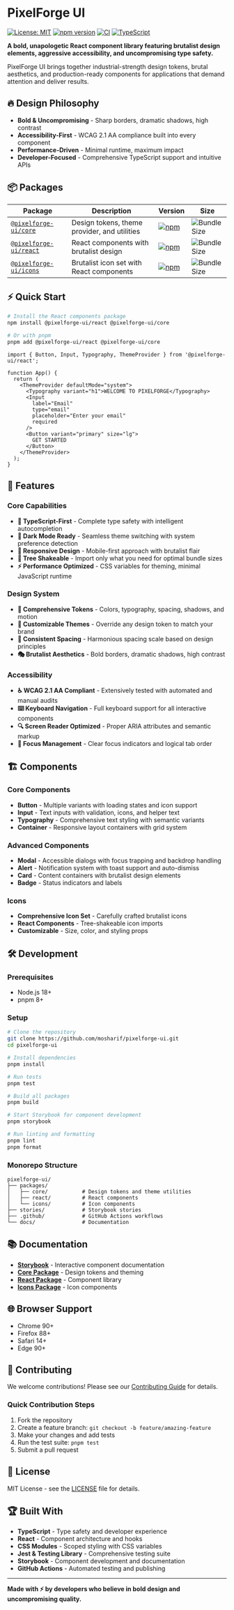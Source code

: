 # PixelForge UI

[![License: MIT](https://img.shields.io/badge/License-MIT-yellow.svg)](https://opensource.org/licenses/MIT)
[![npm version](https://img.shields.io/npm/v/@pixelforge-ui/react.svg)](https://www.npmjs.com/package/@pixelforge-ui/react)
[![CI](https://github.com/mosharif/pixelforge-ui/workflows/CI/badge.svg)](https://github.com/mosharif/pixelforge-ui/actions)
[![TypeScript](https://img.shields.io/badge/%3C%2F%3E-TypeScript-%230074c1.svg)](http://www.typescriptlang.org/)

**A bold, unapologetic React component library featuring brutalist design elements, aggressive accessibility, and uncompromising type safety.**

PixelForge UI brings together industrial-strength design tokens, brutal aesthetics, and production-ready components for applications that demand attention and deliver results.

## 🔥 Design Philosophy

- **Bold & Uncompromising** - Sharp borders, dramatic shadows, high contrast
- **Accessibility-First** - WCAG 2.1 AA compliance built into every component
- **Performance-Driven** - Minimal runtime, maximum impact
- **Developer-Focused** - Comprehensive TypeScript support and intuitive APIs

## 📦 Packages

| Package | Description | Version | Size |
|---------|-------------|---------|------|
| [`@pixelforge-ui/core`](./packages/core) | Design tokens, theme provider, and utilities | [![npm](https://img.shields.io/npm/v/@pixelforge-ui/core.svg)](https://www.npmjs.com/package/@pixelforge-ui/core) | ![Bundle Size](https://img.shields.io/bundlephobia/minzip/@pixelforge-ui/core) |
| [`@pixelforge-ui/react`](./packages/react) | React components with brutalist design | [![npm](https://img.shields.io/npm/v/@pixelforge-ui/react.svg)](https://www.npmjs.com/package/@pixelforge-ui/react) | ![Bundle Size](https://img.shields.io/bundlephobia/minzip/@pixelforge-ui/react) |
| [`@pixelforge-ui/icons`](./packages/icons) | Brutalist icon set with React components | [![npm](https://img.shields.io/npm/v/@pixelforge-ui/icons.svg)](https://www.npmjs.com/package/@pixelforge-ui/icons) | ![Bundle Size](https://img.shields.io/bundlephobia/minzip/@pixelforge-ui/icons) |

## ⚡ Quick Start

```bash
# Install the React components package
npm install @pixelforge-ui/react @pixelforge-ui/core

# Or with pnpm
pnpm add @pixelforge-ui/react @pixelforge-ui/core
```

```tsx
import { Button, Input, Typography, ThemeProvider } from '@pixelforge-ui/react';

function App() {
  return (
    <ThemeProvider defaultMode="system">
      <Typography variant="h1">WELCOME TO PIXELFORGE</Typography>
      <Input 
        label="Email" 
        type="email" 
        placeholder="Enter your email"
        required 
      />
      <Button variant="primary" size="lg">
        GET STARTED
      </Button>
    </ThemeProvider>
  );
}
```

## 🎨 Features

### Core Capabilities
- **🎯 TypeScript-First** - Complete type safety with intelligent autocompletion
- **🌙 Dark Mode Ready** - Seamless theme switching with system preference detection
- **📱 Responsive Design** - Mobile-first approach with brutalist flair
- **🌳 Tree Shakeable** - Import only what you need for optimal bundle sizes
- **⚡ Performance Optimized** - CSS variables for theming, minimal JavaScript runtime

### Design System
- **🎨 Comprehensive Tokens** - Colors, typography, spacing, shadows, and motion
- **🔧 Customizable Themes** - Override any design token to match your brand
- **📐 Consistent Spacing** - Harmonious spacing scale based on design principles
- **🎭 Brutalist Aesthetics** - Bold borders, dramatic shadows, high contrast

### Accessibility
- **♿ WCAG 2.1 AA Compliant** - Extensively tested with automated and manual audits
- **⌨️ Keyboard Navigation** - Full keyboard support for all interactive components
- **🔍 Screen Reader Optimized** - Proper ARIA attributes and semantic markup
- **🎯 Focus Management** - Clear focus indicators and logical tab order

## 🏗️ Components

### Core Components
- **Button** - Multiple variants with loading states and icon support
- **Input** - Text inputs with validation, icons, and helper text
- **Typography** - Comprehensive text styling with semantic variants
- **Container** - Responsive layout containers with grid system

### Advanced Components
- **Modal** - Accessible dialogs with focus trapping and backdrop handling
- **Alert** - Notification system with toast support and auto-dismiss
- **Card** - Content containers with brutalist design elements
- **Badge** - Status indicators and labels

### Icons
- **Comprehensive Icon Set** - Carefully crafted brutalist icons
- **React Components** - Tree-shakeable icon imports
- **Customizable** - Size, color, and styling props

## 🛠️ Development

### Prerequisites
- Node.js 18+ 
- pnpm 8+

### Setup
```bash
# Clone the repository
git clone https://github.com/mosharif/pixelforge-ui.git
cd pixelforge-ui

# Install dependencies
pnpm install

# Run tests
pnpm test

# Build all packages
pnpm build

# Start Storybook for component development
pnpm storybook

# Run linting and formatting
pnpm lint
pnpm format
```

### Monorepo Structure
```
pixelforge-ui/
├── packages/
│   ├── core/           # Design tokens and theme utilities
│   ├── react/          # React components
│   └── icons/          # Icon components
├── stories/            # Storybook stories
├── .github/            # GitHub Actions workflows
└── docs/               # Documentation
```

## 📚 Documentation

- **[Storybook](https://pixelforge-ui-storybook.vercel.app)** - Interactive component documentation
- **[Core Package](./packages/core/README.md)** - Design tokens and theming
- **[React Package](./packages/react/README.md)** - Component library
- **[Icons Package](./packages/icons/README.md)** - Icon components

## 🌐 Browser Support

- Chrome 90+
- Firefox 88+
- Safari 14+
- Edge 90+

## 🤝 Contributing

We welcome contributions! Please see our [Contributing Guide](./CONTRIBUTING.md) for details.

### Quick Contribution Steps
1. Fork the repository
2. Create a feature branch: `git checkout -b feature/amazing-feature`
3. Make your changes and add tests
4. Run the test suite: `pnpm test`
5. Submit a pull request

## 📄 License

MIT License - see the [LICENSE](./LICENSE) file for details.

## 🏆 Built With

- **TypeScript** - Type safety and developer experience
- **React** - Component architecture and hooks
- **CSS Modules** - Scoped styling with CSS variables
- **Jest & Testing Library** - Comprehensive testing suite
- **Storybook** - Component development and documentation
- **GitHub Actions** - Automated testing and publishing

---

**Made with ⚡ by developers who believe in bold design and uncompromising quality.**